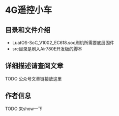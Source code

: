 # 4G遥控小车

## 目录和文件介绍

* LuatOS-SoC_V1002_EC618.soc刷机所需要底层固件
* src目录是刷入Air780E开发板的脚本

## 详细描述请查阅文章

TODO 公众号文章链接放这里

## 作者信息

TODO 来show一下
